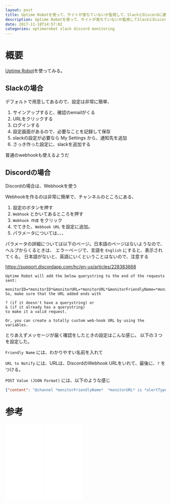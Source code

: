 ```yaml
---
layout: post
title: Uptime Robotを使って、サイトが落ちていないか監視して、SlackとDiscordに通知する。
description: Uptime Robotを使って、サイトが落ちていないか監視してSlackとDiscordに通知する
date: 2017-11-18T14:57:02
categories: uptimerobot slack discord monitoring
---
```


# 概要

[Uptime Robot](https://uptimerobot.com/)を使ってみる。

## Slackの場合

デフォルトで用意してあるので、設定は非常に簡単、

1. サインアップすると、確認のemailがくる
1. URLをクリックする
1. ログインする
1. 設定画面があるので、必要なことを記録して保存
1. slackの設定が必要なら My Settings から、通知先を追加
1. さっき作った設定に、slackを追加する

普通のwebhookも使えるようだ

## Discordの場合

Discordの場合は、Webhookを使う

Webhookを作るのは非常に簡単で、チャンネルのところにある、

1. 設定のボタンを押す
1. `Webhook` とかいてあるところを押す
1. `Webhook 作成` をクリック
1. でてきた、`Webhook URL` を設定に追加。
1. パラメータについては、、、

パラメータの詳細については以下のページ。日本語のページはないようなので、ヘルプからくるときは、
エラーページで、言語を `English` にすると、表示されてくる。
日本語がないと、英語にいくということはないので、注意する

https://support.discordapp.com/hc/en-us/articles/228383668


```
Uptime Robot will add the below querystring to the end of the requests sent:

monitorID=*monitorID*&monitorURL=*monitorURL*&monitorFriendlyName=*monitorFriendlyName*&alertType=*alertType*&alertTypeFriendlyName=*alertTypeFriendlyName*&alertDetails=*alertDetails*&monitorAlertContacts=*monitorAlertContacts*
So, make sure that the URL added ends with

? (if it doesn't have a querystring) or
& (if it already has a querystring)
to make it a valid request.

Or, you can create a totally custom web-hook URL by using the variables.
```


とりあえずメッセージが届く確認をしたときの設定はこんな感じ。
以下の３つを設定した。

`Friendly Name` には、わかりやすい名前を入れて

`URL to Notify` には、URLは、DiscordのWebhook URLをいれて、最後に、`?` をつける。

`POST Value (JSON Format)` には、以下のような感じ

```json
{"content": "@channel *monitorFriendlyName*  *monitorURL* is *alertTypeFriendlyName* . *alertDetail* .." }
```

# 参考

<iframe style="width:120px;height:240px;" marginwidth="0" marginheight="0" scrolling="no" frameborder="0" src="//rcm-fe.amazon-adsystem.com/e/cm?lt1=_blank&bc1=000000&IS2=1&bg1=FFFFFF&fc1=000000&lc1=0000FF&t=mi3002-22&o=9&p=8&l=as4&m=amazon&f=ifr&ref=as_ss_li_til&asins=4873117917&linkId=006425e083c405aad908baf2d6819134"></iframe>

<iframe style="width:120px;height:240px;" marginwidth="0" marginheight="0" scrolling="no" frameborder="0" src="//rcm-fe.amazon-adsystem.com/e/cm?lt1=_blank&bc1=000000&IS2=1&bg1=FFFFFF&fc1=000000&lc1=0000FF&t=mi3002-22&o=9&p=8&l=as4&m=amazon&f=ifr&ref=as_ss_li_til&asins=B01HI2TD28&linkId=b21d59c9a2ad0e1dbb24d5d1a236b650"></iframe>

